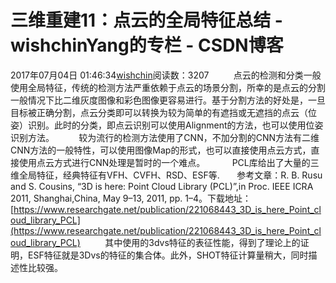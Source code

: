 # 三维重建11：点云的全局特征总结 - wishchinYang的专栏 - CSDN博客
2017年07月04日 01:46:34[wishchin](https://me.csdn.net/wishchin)阅读数：3207
         点云的检测和分类一般使用全局特征，传统的检测方法严重依赖于点云的场景分割，所幸的是点云的分割一般情况下比二维灰度图像和彩色图像更容易进行。基于分割方法的好处是，一旦目标被正确分割，点云分类即可以转换为较为简单的有遮挡或无遮挡的点云（位姿）识别。此时的分类，即点云识别可以使用Alignment的方法，也可以使用位姿识别方法。
         较为流行的检测方法使用了CNN，不加分割的CNN方法有二维CNN方法的一般特性，可以使用图像Map的形式，也可以直接使用点云方式，直接使用点云方式进行CNN处理是暂时的一个难点。
          PCL库给出了大量的三维全局特征，经典特征有VFH、CVFH、RSD、ESF等.
      参考文章：R. B. Rusu and S. Cousins, “3D is here: Point Cloud Library (PCL)”,in Proc. IEEE ICRA 2011, Shanghai,China, May 9–13, 2011, pp. 1–4。下载地址：[https://www.researchgate.net/publication/221068443_3D_is_here_Point_cloud_library_PCL](https://www.researchgate.net/publication/221068443_3D_is_here_Point_cloud_library_PCL)
         其中使用的3dvs特征的表征性能，得到了理论上的证明，ESF特征就是3Dvs的特征的集合体。此外，SHOT特征计算量稍大，同时描述性比较强。

